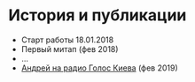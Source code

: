 # История и публикации

* Старт работы 18.01.2018
* Первый митап \(фев 2018\)
* ...
* [Андрей на радио Голос Киева](https://www.facebook.com/goloskyjeva/videos/2193737417554236/UzpfSTEwMDAwNTkyOTIzMjcwNjpWSzoxOTEyNzkzMTQyMTgxNzAy/) \(фев 2019\)


